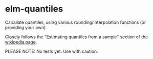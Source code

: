 # elm-quantiles

Calculate quantiles, using various rounding/interpolation functions (or 
providing your own).

Closely follows the "Estimating quantiles from a sample" section of the
[wikipedia page][wikipedia].

PLEASE NOTE: No tests yet. Use with caution.

[wikipedia]: https://en.wikipedia.org/wiki/Quantile
